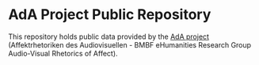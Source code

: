 # AdA Project Public Repository

This repository holds public data provided by the [AdA project](http://www.ada.cinepoetics.fu-berlin.de/) (Affektrhetoriken des Audiovisuellen - BMBF eHumanities Research Group Audio-Visual Rhetorics of Affect).
